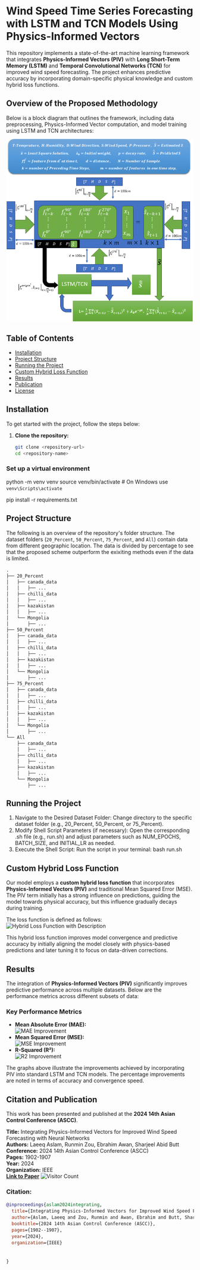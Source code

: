# Wind Speed Time Series Forecasting with LSTM and TCN Models Using Physics-Informed Vectors

This repository implements a state-of-the-art machine learning framework that integrates **Physics-Informed Vectors (PIV)** with **Long Short-Term Memory (LSTM)** and **Temporal Convolutional Networks (TCN)** for improved wind speed forecasting. The project enhances predictive accuracy by incorporating domain-specific physical knowledge and custom hybrid loss functions.

## Overview of the Proposed Methodology

Below is a block diagram that outlines the framework, including data preprocessing, Physics-Informed Vector computation, and model training using LSTM and TCN architectures:

![Block Diagram](block.png)


## Table of Contents
- [Installation](#installation)
- [Project Structure](#project-structure)
- [Running the Project](#running-the-project)
- [Custom Hybrid Loss Function](#Custom-Hybrid-Loss-Function)
- [Results](#results)
- [Publication](#Publication)
- [License](#license)

## Installation

To get started with the project, follow the steps below:

1. **Clone the repository:**
   ```bash
   git clone <repository-url>
   cd <repository-name>

### Set up a virtual environment

python -m venv venv
source venv/bin/activate  # On Windows use `venv\Scripts\activate`

pip install -r requirements.txt
## Project Structure

The following is an overview of the repository's folder structure. The dataset folders (`20_Percent`, `50_Percent`, `75_Percent`, and `All`) contain data from different geographic location. The data is divided by percentage  to see that the proposed scheme outperform the exixiting methods even if the data is limited.


```
.
├── 20_Percent
│   ├── canada_data
│   │   ├── ...
│   ├── chilli_data
│   │   ├── ...
│   ├── kazakistan
│   │   ├── ...
│   └── Mongolia
│       ├── ...
├── 50_Percent
│   ├── canada_data
│   │   ├── ...
│   ├── chilli_data
│   │   ├── ...
│   ├── kazakistan
│   │   ├── ...
│   └── Mongolia
│       ├── ...
├── 75_Percent
│   ├── canada_data
│   │   ├── ...
│   ├── chilli_data
│   │   ├── ...
│   ├── kazakistan
│   │   ├── ...
│   └── Mongolia
│       ├── ...
└── All
    ├── canada_data
    │   ├── ...
    ├── chilli_data
    │   ├── ...
    ├── kazakistan
    │   ├── ...
    └── Mongolia
        ├── ...
```

## Running the Project
1. Navigate to the Desired Dataset Folder: Change directory to the specific dataset folder (e.g., 20_Percent, 50_Percent, or 75_Percent).
2. Modify Shell Script Parameters (if necessary): Open the corresponding .sh file (e.g., run.sh) and adjust parameters such as NUM_EPOCHS, BATCH_SIZE, and INITIAL_LR as needed.
3. Execute the Shell Script: Run the script in your terminal:
bash run.sh
## Custom Hybrid Loss Function

Our model employs a **custom hybrid loss function** that incorporates **Physics-Informed Vectors (PIV)** and traditional Mean Squared Error (MSE). The PIV term initially has a strong influence on predictions, guiding the model towards physical accuracy, but this influence gradually decays during training.

The loss function is defined as follows:
![Hybrid Loss Function with Description](complete_hybrid_loss_function_description_fixed.png)

This hybrid loss function improves model convergence and predictive accuracy by initially aligning the model closely with physics-based predictions and later tuning it to focus on data-driven corrections.

## Results

The integration of **Physics-Informed Vectors (PIV)** significantly improves predictive performance across multiple datasets. Below are the performance metrics across different subsets of data:

### Key Performance Metrics

- **Mean Absolute Error (MAE):**  
  ![MAE Improvement](./MAE.png)
- **Mean Squared Error (MSE):**  
  ![MSE Improvement](./MSE.png)
- **R-Squared (R²):**  
  ![R2 Improvement](./R2.png)

The graphs above illustrate the improvements achieved by incorporating PIV into standard LSTM and TCN models. The percentage improvements are noted in terms of accuracy and convergence speed.


## Citation and Publication

This work has been presented and published at the **2024 14th Asian Control Conference (ASCC)**.

**Title:** Integrating Physics-Informed Vectors for Improved Wind Speed Forecasting with Neural Networks  
**Authors:** Laeeq Aslam, Runmin Zou, Ebrahim Awan, Sharjeel Abid Butt  
**Conference:** 2024 14th Asian Control Conference (ASCC)  
**Pages:** 1902-1907  
**Year:** 2024  
**Organization:** IEEE  
**[Link to Paper](https://ieeexplore.ieee.org/abstract/document/10665742)**
![Visitor Count](https://visitor-badge.laobi.icu/badge?page_id=L-A-Sandhu.PIV_WSP)
### Citation:
```bibtex
@inproceedings{aslam2024integrating,
  title={Integrating Physics-Informed Vectors for Improved Wind Speed Forecasting with Neural Networks},
  author={Aslam, Laeeq and Zou, Runmin and Awan, Ebrahim and Butt, Sharjeel Abid},
  booktitle={2024 14th Asian Control Conference (ASCC)},
  pages={1902--1907},
  year={2024},
  organization={IEEE}


}



